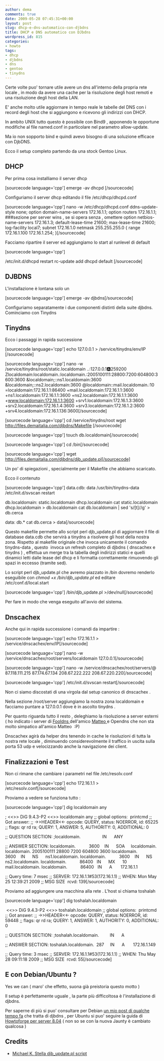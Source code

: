 ```yaml
---
author: dema
comments: true
date: 2009-05-28 07:45:31+00:00
layout: post
slug: dhcp-e-dns-automatico-con-djbdns
title: DHCP e DNS automatico con DJbdns
wordpress_id: 815
categories:
- howto
tags:
- dhcp
- djbdns
- dns
- gentoo
- tinydns
---
```


Certe volte puo' tornare utile avere un dns all'interno della propria rete locale , in modo da avere una cache per la risoluzione degli host remoti e una risoluzione degli host della LAN.

E' anche molto utile aggiornare in tempo reale le tabelle del DNS con i record degli host che si aggiungono e ricevono gli indirizzi con DHCP.

In ambito UNIX tutto questo è possibile con Bind9 , apponendo le opportune modifiche al file named.conf in particolare nel parametro allow-update.

Ma io non sopporto bind e quindi avevo bisogno di una soluzione efficace con DjbDNS.

Ecco il setup completo partendo da una stock Gentoo Linux.

<!-- more -->


## DHCP


Per prima cosa installiamo il server dhcp

[sourcecode language='cpp']
emerge -av dhcpd [/sourcecode]

Configuriamo il server dhcp editando il file /etc/dhcp/dhcpd.conf

[sourcecode language='cpp']
nano -w /etc/dhcp/dhcpd.conf
ddns-update-style none;
option domain-name-servers 172.16.1.1;
option routers 172.16.1.1;
###sezione per server wins , se si opera senza , omettere
option netbios-name-servers 172.16.1.3;
default-lease-time 21600;
max-lease-time 21600;
log-facility local7;
subnet 172.16.1.0 netmask 255.255.255.0 {
range 172.16.1.100 172.16.1.254;
}[/sourcecode]

Facciamo ripartire il server ed aggiungiamo lo start al runlevel di default

[sourcecode language='cpp']

/etc/init.d/dhcpd restart
rc-update add dhcpd default [/sourcecode]


## DJBDNS


L'installazione è lontana solo un

[sourcecode language='cpp']
emerge -av djbdns[/sourcecode]

Configuriamo separatamente i due componenti distinti della suite djbdns. Cominciamo con Tinydns


## Tinydns


Ecco i passaggi in rapida successione 

[sourcecode language='cpp']
echo 127.0.0.1 > /service/tinydns/env/IP [/sourcecode]

[sourcecode language='cpp']
nano -w /service/tinydns/root/static.localdomain
..:127.0.0.1:a:259200
Zlocaldomain:localdomain.:localdomain.:2005100111:28800:7200:604800:3600:3600
&localdomain;::ns1.localdomain:3600
&localdomain;::ns2.localdomain:3600
@localdomain::mail.localdomain.:10
=localdomain:172.16.1.1:86400
+mail.localdomain:172.16.1.1:3600
+ns1.localdomain:172.16.1.1:3600
+ns2.localdomain:172.16.1.1:3600
+www.localdomain:172.16.1.1:3600
+srv1.localdomain:172.16.1.3:3600
+srv2.localdomain:172.16.1.4:3600
+srv3.localdomain:172.16.1.2:3600
+srv4.localdomain:172.16.1.136:3600[/sourcecode]

[sourcecode language='cpp']
cd /service/tinydns/root
wget http://files.demaitalia.com/djbdns/Makefile
[/sourcecode]

[sourcecode language='cpp']
touch db.localdomain[/sourcecode]

[sourcecode language='cpp']
cd /bin[/sourcecode]

[sourcecode language='cpp']
wget http://files.demaitalia.com/djbdns/djb_update.pl[/sourcecode]

Un po' di spiegazioni , specialmente per il Makefile che abbiamo scaricato.

Ecco il contenuto

[sourcecode language='cpp']
data.cdb: data
	/usr/bin/tinydns-data
	/etc/init.d/svscan restart

db.localdomain: static.localdomain dhcp.localdomain
	cat static.localdomain dhcp.localdomain > db.localdomain
	cat db.localdomain | sed 's/[t]//g' > db.cerca

data: db.*
	cat db.cerca > data[/sourcecode]

Questo makefile permette allo script perl djb_update.pl di aggiornare il file di database data.cdb che servirà a tinydns a risolvere gli host della nostra zona. Rispetto al makefile originale che invoca unicamente il comando tinydns-data , questo  invoca un refresh completo di djbdns ( dnscachex e tinydns ) , effettua un merge tra la tabella degli indirizzi statici e quelli dinamici letti dalle lease del dhcp e li formatta correttamente rimuovendo gli spazi in eccesso (tramite sed).

Lo script perl djb_update.pl che avremo piazzato in /bin dovremo renderlo eseguibile con _chmod +x /bin/djb_update.pl_ ed editare /etc/conf.d/local.start

[sourcecode language='cpp']
/bin/djb_update.pl >/dev/null[/sourcecode]

Per fare in modo che venga eseguito all'avvio del sistema.


## Dnscachex


Anche qui in rapida successione i comandi da impartire :

[sourcecode language='cpp']
echo 172.16.1.1 > /service/dnscachex/env/IP[/sourcecode]

[sourcecode language='cpp']
nano -w /service/dnscachex/root/servers/localdomain
127.0.0.1[/sourcecode]

[sourcecode language='cpp']
nano -w /service/dnscachex/root/servers/@
87.118.111.215
87.174.67.134
208.67.222.222
208.67.220.220[/sourcecode]

[sourcecode language='cpp']
/etc/init.d/svscan restart[/sourcecode]

Non ci siamo discostati di una virgola dal setup canonico di dnscachex .

Nella sezione /root/server aggiungiamo la nostra zona localdomain e facciamo puntare a 127.0.0.1 dove è in ascolto tinydns .

Per quanto riguarda tutto il resto , deleghiamo la risoluzione a server esterni ( ho indicato i server di [Fooldns ](http://fooldns.com/beta.html)dell'amico [Matteo ](http://www.lastknight.com/)e Opendns che non sta molto simpatico all'amico Matteo  :P)

Dnscachex agirà da helper dns tenendo in cache le risoluzioni di tutta la nostra rete locale , diminuendo considerevolmente il traffico in uscita sulla porta 53 udp e velocizzando anche la navigazione dei client.


## Finalizzazioni e Test 


Non ci rimane che cambiare i parametri nel file /etc/resolv.conf

[sourcecode language='cpp']
echo 172.16.1.1 > /etc/resolv.conf[/sourcecode]

Proviamo a vedere se funziona tutto :

[sourcecode language='cpp']
dig localdomain any 

; <<>> DiG 9.4.3-P2 <<>> localdomain any
;; global options:  printcmd
;; Got answer:
;; ->>HEADER<<- opcode: QUERY, status: NOERROR, id: 65225
;; flags: qr rd ra; QUERY: 1, ANSWER: 5, AUTHORITY: 0, ADDITIONAL: 0

;; QUESTION SECTION:
;localdomain.                  IN      ANY

;; ANSWER SECTION:
localdomain.           3600    IN      SOA     localdomain. localdomain. 2005100111 28800 7200 604800 3600
localdomain.           3600    IN      NS      ns1.localdomain.
localdomain.           3600    IN      NS      ns2.localdomain.
localdomain.           86400   IN      MX      10 mail.localdomain.
localdomain.           86400   IN      A       172.16.1.1

;; Query time: 7 msec
;; SERVER: 172.16.1.1#53(172.16.1.1)
;; WHEN: Mon May 25 12:39:21 2009
;; MSG SIZE  rcvd: 139[/sourcecode]

Proviamo ad aggiungere una macchina alla rete . L'host si chiama toshalah

[sourcecode language='cpp']
dig toshalah.localdomain

 <<>> DiG 9.4.3-P2 <<>> toshalah.localdomain
;; global options:  printcmd
;; Got answer:
;; ->>HEADER<<- opcode: QUERY, status: NOERROR, id: 59448
;; flags: qr rd ra; QUERY: 1, ANSWER: 1, AUTHORITY: 0, ADDITIONAL: 0

;; QUESTION SECTION:
;toshalah.localdomain.         IN      A

;; ANSWER SECTION:
toshalah.localdomain.  287     IN      A       172.16.1.149

;; Query time: 3 msec
;; SERVER: 172.16.1.1#53(172.16.1.1)
;; WHEN: Thu May 28 09:11:18 2009
;; MSG SIZE  rcvd: 55[/sourcecode]


## E con Debian/Ubuntu ?


Yes we can ( maro' che effetto, suona già preistoria questo motto )

Il setup è perfettamente uguale , la parte più difficoltosa è l'installazione di djbdns.

Per saperne di più si puo' consultare per Debian [un mio post di qualche tempo fa](http://dema.tv/2008/09/25/un-dns-per-la-tua-rete-locale/) che tratta di djbdns , per Ubuntu si puo' seguire la guida di [Howtoforge per server 8.04](http://www.howtoforge.com/perfect-djbdns-setup-on-ubuntu8.04-amd64) ( non so se con la nuova Jaunty è cambiato qualcosa )


## Credits





	
  * [Michael K. Stella djb_update.pl script ](http://www.thismetalsky.org/projects/dhcp_dns.xml)


